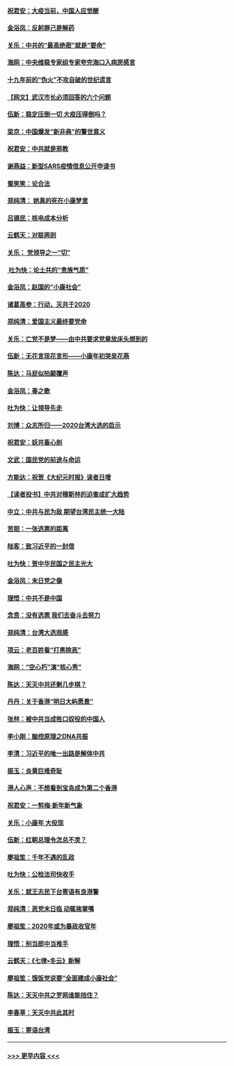 #### [祝君安：大疫当前，中国人应觉醒](../pages/nsc993/n11821946.md?t=01262322) 
#### [金浴凤：反躬罪己是解药](../pages/nsc993/n11820280.md?t=01262322) 
#### [关乐：中共的“最高绝密”就是“要命”](../pages/nsc993/n11816946.md?t=01262322) 
#### [海网：中央维稳专家组专家夸完海口入病房感言](../pages/nsc993/n11815138.md?t=01262322) 
#### [十九年前的“伪火”不攻自破的世纪谎言](../pages/nsc993/n11813238.md?t=01262322) 
#### [【网文】武汉市长必须回答的六个问题](../pages/nsc993/n11813848.md?t=01262322) 
#### [伍新：稳定压倒一切 大疫压得倒吗？](../pages/nsc993/n11812634.md?t=01262322) 
#### [梁京：中国爆发“新非典”的警世意义](../pages/nsc993/n11812554.md?t=01262322) 
#### [祝君安：中共就是邪教](../pages/nsc993/n11812431.md?t=01262322) 
#### [谢燕益：新型SARS疫情信息公开申请书](../pages/nsc993/n11808840.md?t=01262322) 
#### [蜀笑笑：论合法](../pages/nsc993/n11808064.md?t=01262322) 
#### [郑纯清： 她真的死在小康梦里](../pages/nsc993/n11806623.md?t=01262322) 
#### [吕锡民：核电成本分析](../pages/nsc993/n11806284.md?t=01262322) 
#### [云鹤天：对联两则](../pages/nsc993/n11805957.md?t=01262322) 
#### [关乐： 党领导之一“切”](../pages/nsc993/n11804505.md?t=01262322) 
#### [ 吐为快：论土共的“贵族气质”](../pages/nsc993/n11804490.md?t=01262322) 
#### [金浴凤：赵国的“小康社会”](../pages/nsc993/n11804452.md?t=01262322) 
#### [诸葛高参：行动，灭共于2020](../pages/nsc993/n11804120.md?t=01262322) 
#### [郑纯清：爱国主义最终要党命](../pages/nsc993/n11802197.md?t=01262322) 
#### [关乐：亡党不是梦——由中共要求党章放床头想到的](../pages/nsc993/n11802156.md?t=01262322) 
#### [伍新：无花言现花言形——小康年初哭吴花燕](../pages/nsc993/n11800044.md?t=01262322) 
#### [陈达：马屁似拍颠覆声](../pages/nsc993/n11800010.md?t=01262322) 
#### [金浴凤：春之歌](../pages/nsc993/n11797687.md?t=01262322) 
#### [吐为快：让领导先走](../pages/nsc993/n11797512.md?t=01262322) 
#### [刘博：众志所归——2020台湾大选的启示](../pages/nsc993/n11796878.md?t=01262322) 
#### [祝君安：妖共畜心剖](../pages/nsc993/n11794273.md?t=01262322) 
#### [文武：国民党的前途与命运](../pages/nsc993/n11794198.md?t=01262322) 
#### [方能达：祝贺《大纪元时报》读者日增](../pages/nsc993/n11793807.md?t=01262322) 
#### [【读者投书】中共对穆斯林的迫害成扩大趋势](../pages/nsc993/n11791371.md?t=01262322) 
#### [中立：中共与民为敌 期望台湾民主统一大陆](../pages/nsc993/n11790392.md?t=01262322) 
#### [苦胆：一张选票的距离](../pages/nsc993/n11788914.md?t=01262322) 
#### [陆客：致习近平的一封信](../pages/nsc993/n11788867.md?t=01262322) 
#### [吐为快：贺中华民国之民主光大](../pages/nsc993/n11788618.md?t=01262322) 
#### [金浴凤：末日党之像](../pages/nsc993/n11787475.md?t=01262322) 
#### [理悟：中共不是中国](../pages/nsc993/n11787463.md?t=01262322) 
#### [念贲：没有选票  我们去奋斗去努力](../pages/nsc993/n11787398.md?t=01262322) 
#### [郑纯清：台湾大选观感](../pages/nsc993/n11786210.md?t=01262322) 
#### [项云：老百姓看“打黑除恶”](../pages/nsc993/n11785398.md?t=01262322) 
#### [海网：“空心朽”演“核心秀”](../pages/nsc993/n11783874.md?t=01262322) 
#### [陈达：天灭中共还剩几步棋？](../pages/nsc993/n11783719.md?t=01262322) 
#### [丹丹：关于香港“明日大屿愿景”](../pages/nsc993/n11783273.md?t=01262322) 
#### [张林：被中共当成牲口奴役的中国人](../pages/nsc993/n11782397.md?t=01262322) 
#### [李小刚：脑控原理之DNA共振](../pages/nsc993/n11780962.md?t=01262322) 
#### [李清：习近平的唯一出路是解体中共](../pages/nsc993/n11780866.md?t=01262322) 
#### [振玉：炎黄巨难奇耻](../pages/nsc993/n11779632.md?t=01262322) 
#### [港人心声：不想看到宝岛成为第二个香港](../pages/nsc993/n11778817.md?t=01262322) 
#### [祝君安：一剪梅‧新年新气象](../pages/nsc993/n11776340.md?t=01262322) 
#### [关乐：小康年 大役现](../pages/nsc993/n11774213.md?t=01262322) 
#### [伍新：红朝总理令怎总不灵？](../pages/nsc993/n11770813.md?t=01262322) 
#### [廖祖笙：千年不遇的乱政](../pages/nsc993/n11770373.md?t=01262322) 
#### [吐为快：公检法司快收手](../pages/nsc993/n11770359.md?t=01262322) 
#### [关乐：就王志民下台寄语有良港警](../pages/nsc993/n11769903.md?t=01262322) 
#### [郑纯清：恶党末日临 动辄挨掌嘴](../pages/nsc993/n11769356.md?t=01262322) 
#### [廖祖笙：2020年或为暴政收官年](../pages/nsc993/n11768216.md?t=01262322) 
#### [理悟：别当郎中当推手](../pages/nsc993/n11768243.md?t=01262322) 
#### [云鹤天：《七律▪冬云》新解](../pages/nsc993/n11768204.md?t=01262322) 
#### [廖祖笙：饿饭党说要“全面建成小康社会”](../pages/nsc993/n11767482.md?t=01262322) 
#### [陈达：天灭中共之罗网谁能挡住？](../pages/nsc993/n11767465.md?t=01262322) 
#### [李春草：天灭中共此其时](../pages/nsc993/n11767452.md?t=01262322) 
#### [振玉：寄语台湾](../pages/nsc993/n11767432.md?t=01262322) 

----
#### [ >>> 更早内容 <<< ](../indexes/nsc993-earlier.md)
